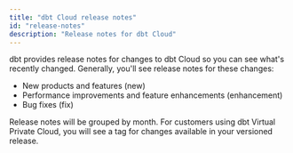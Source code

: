 ```yaml
---
title: "dbt Cloud release notes"
id: "release-notes"
description: "Release notes for dbt Cloud"
---
```


dbt provides release notes for changes to dbt Cloud so you can see what's recently changed. Generally, you'll see release notes for these changes:

* New products and features (new)
* Performance improvements and feature enhancements (enhancement)
* Bug fixes (fix)

Release notes will be grouped by month. For customers using dbt Virtual Private Cloud, you will see a tag for changes available in your versioned release.
